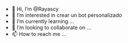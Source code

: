 - 👋 Hi, I’m @Rayascy
- 👀 I’m interested in crear un bot personalizado 
- 🌱 I’m currently learning ...
- 💞️ I’m looking to collaborate on ...
- 📫 How to reach me ...

<!---
Rayascy/Rayascy is a ✨ special ✨ repository because its `README.md` (this file) appears on your GitHub profile.
You can click the Preview link to take a look at your changes.
--->
